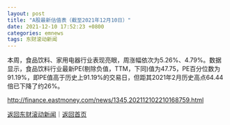 ```yaml
---
layout: post
title: "A股最新估值表（截至2021年12月10日）"
date: 2021-12-10 17:52:23 +0800
categories: emnews
tags: 东财滚动新闻
---
```


本周，食品饮料、家用电器行业表现亮眼，周涨幅依次为5.26%、4.79%。数据显示，食品饮料行业最新PE(剔除负值，TTM，下同)值为47.75，PE百分位数为91.19%，即PE值高于历史上91.19%的交易日，但距其2021年2月历史高点64.44倍已下降了约26%。

<http://finance.eastmoney.com/news/1345,202112102210168759.html>

[返回东财滚动新闻](//finews.withounder.com/emnews/)｜[返回首页](//finews.withounder.com/)